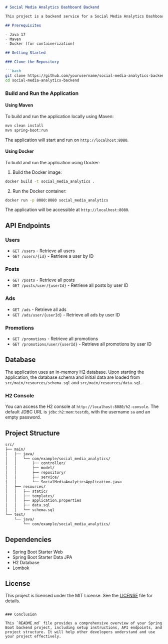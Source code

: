 

```markdown
# Social Media Analytics Dashboard Backend

This project is a backend service for a Social Media Analytics Dashboard. It is built using Spring Boot and provides APIs to manage users, posts, ads, and promotions. The backend uses an in-memory H2 database to store and retrieve data.

## Prerequisites

- Java 17
- Maven
- Docker (for containerization)

## Getting Started

### Clone the Repository

```bash
git clone https://github.com/yourusername/social-media-analytics-backend.git
cd social-media-analytics-backend
```

### Build and Run the Application

#### Using Maven

To build and run the application locally using Maven:

```bash
mvn clean install
mvn spring-boot:run
```

The application will start and run on `http://localhost:8080`.

#### Using Docker

To build and run the application using Docker:

1. Build the Docker image:

```bash
docker build -t social_media_analytics .
```

2. Run the Docker container:

```bash
docker run -p 8080:8080 social_media_analytics
```

The application will be accessible at `http://localhost:8080`.

## API Endpoints

### Users

- `GET /users` - Retrieve all users
- `GET /users/{id}` - Retrieve a user by ID

### Posts

- `GET /posts` - Retrieve all posts
- `GET /posts/user/{userId}` - Retrieve all posts by user ID

### Ads

- `GET /ads` - Retrieve all ads
- `GET /ads/user/{userId}` - Retrieve all ads by user ID

### Promotions

- `GET /promotions` - Retrieve all promotions
- `GET /promotions/user/{userId}` - Retrieve all promotions by user ID

## Database

The application uses an in-memory H2 database. Upon starting the application, the database schema and initial data are loaded from `src/main/resources/schema.sql` and `src/main/resources/data.sql`.

### H2 Console

You can access the H2 console at `http://localhost:8080/h2-console`. The default JDBC URL is `jdbc:h2:mem:testdb`, with the username `sa` and an empty password.

## Project Structure

```bash
src/
├── main/
│   ├── java/
│   │   └── com/example/social_media_analytics/
│   │       ├── controller/
│   │       ├── model/
│   │       ├── repository/
│   │       ├── service/
│   │       └── SocialMediaAnalyticsApplication.java
│   ├── resources/
│   │   ├── static/
│   │   ├── templates/
│   │   ├── application.properties
│   │   ├── data.sql
│   │   └── schema.sql
└── test/
    └── java/
        └── com/example/social_media_analytics/
```

## Dependencies

- Spring Boot Starter Web
- Spring Boot Starter Data JPA
- H2 Database
- Lombok

## License

This project is licensed under the MIT License. See the [LICENSE](LICENSE) file for details.
```

### Conclusion

This `README.md` file provides a comprehensive overview of your Spring Boot backend project, including setup instructions, API endpoints, and project structure. It will help other developers understand and use your project effectively.
